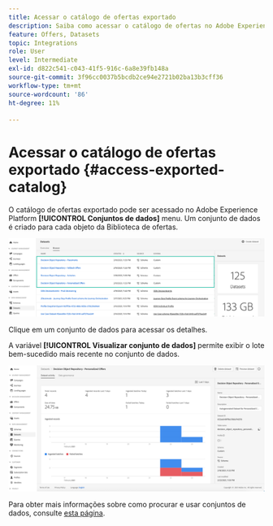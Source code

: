 ```yaml
---
title: Acessar o catálogo de ofertas exportado
description: Saiba como acessar o catálogo de ofertas no Adobe Experience Platform depois que ele for exportado
feature: Offers, Datasets
topic: Integrations
role: User
level: Intermediate
exl-id: d822c541-c043-41f5-916c-6a8e39fb148a
source-git-commit: 3f96cc0037b5bcdb2ce94e2721b02ba13b3cff36
workflow-type: tm+mt
source-wordcount: '86'
ht-degree: 11%

---
```


# Acessar o catálogo de ofertas exportado {#access-exported-catalog}

O catálogo de ofertas exportado pode ser acessado no Adobe Experience Platform **[!UICONTROL Conjuntos de dados]** menu. Um conjunto de dados é criado para cada objeto da Biblioteca de ofertas.

![](../assets/datasets-list.png)

Clique em um conjunto de dados para acessar os detalhes.

A variável **[!UICONTROL Visualizar conjunto de dados]** permite exibir o lote bem-sucedido mais recente no conjunto de dados.

![](../assets/dataset-activity.png)

Para obter mais informações sobre como procurar e usar conjuntos de dados, consulte [esta página](../../data/get-started-datasets.md).
